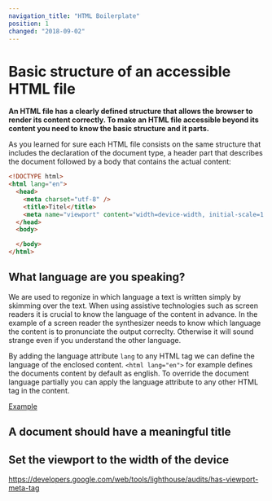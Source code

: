 ```yaml
---
navigation_title: "HTML Boilerplate"
position: 1
changed: "2018-09-02"
---
```


# Basic structure of an accessible HTML file

**An HTML file has a clearly defined structure that allows the browser to render its content correctly. To make an HTML file accessible beyond its content you need to know the basic structure and it parts.**

As you learned for sure each HTML file consists on the same structure that includes the declaration of the document type, a header part that describes the document followed by a body that contains the actual content:

```html
<!DOCTYPE html>
<html lang="en">
  <head>
    <meta charset="utf-8" />
    <title>Titel</title>
    <meta name="viewport" content="width=device-width, initial-scale=1.0" />
  </head>
  <body>

  </body>
</html>
```

## What language are you speaking?
We are used to regonize in which language a text is written simply by skimming over the text. When using assistive technologies such as screen readers it is crucial to know the language of the content in advance. In the example of a screen reader the synthesizer needs to know which language the content is to pronunciate the output correclty. Otherwise it will sound strange even if you understand the other language.

By adding the language attribute `lang` to any HTML tag we can define the language of the enclosed content. `<html lang="en">` for example defines the documents content by default as english. To override the document language partially you can apply the language attribute to any other HTML tag in the content.

[Example](_examples/languages)

## A document should have a meaningful title

## Set the viewport to the width of the device
https://developers.google.com/web/tools/lighthouse/audits/has-viewport-meta-tag
